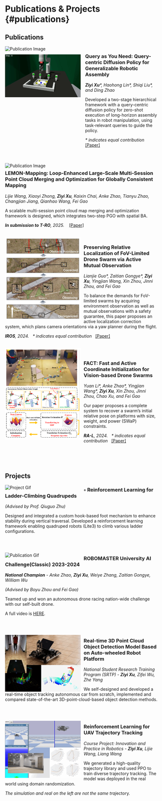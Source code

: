 <!-- _includes/publications.md -->

# Publications & Projects {#publications}

## Publications
<div style="display: flex; align-items: flex-start; gap: 15px; margin-bottom: 20px;">
  <div style="display: flex; flex-direction: column; gap: 10px;">
    <img src="assets/img/query.gif" alt="Publication Image" width="250">
    <img src="assets/img/query2.gif" alt="Publication Image" width="250">
  </div>

  <div>
    <h3>Query as You Need: Query-centric Diffusion Policy for Generalizable Robotic Assembly</h3>
    <p><em><strong>Ziyi Xu</strong>*, Haohong Lin*, Shiqi Liu*, and Ding Zhao</em></p>
    <p>Developed a two-stage hierarchical framework with a query-centric diffusion policy for zero-shot execution of long-horizon assembly tasks in robot manipulation, using task-relevant queries to guide the policy. </p>
    <p><em>* indicates equal contribution</em> &nbsp;&nbsp; <a href="{{'/assets/files/Skill_based_Assembly[PREPRINT].pdf' | relative_url}}">[Paper]</a></p>
  </div>
</div>

<br/>
<img src="assets/img/lemonmapping.png" alt="Publication Image" width="250" align="left" style="margin-right: 10px;">

### LEMON-Mapping: Loop-Enhanced Large-Scale Multi-Session Point Cloud Merging and Optimization for Globally Consistent Mapping 
*Lijie Wang, Xiaoyi Zhong, **Ziyi Xu**, Kaixin Chai, Anke Zhao, Tianyu Zhao, Changjian Jiang, Qianhao Wang, Fei Gao*  

A scalable multi-session point cloud map merging and optimization framework is designed, which integrates two-step PGO with spatial BA. 

***In submission to T-RO**, 2025.* &nbsp;  [\[Paper\]](https://arxiv.org/pdf/2505.10018) 

<br/>
<img src="assets/img/yaw_paper.png" alt="Publication Image" width="250" align="left" style="margin-right: 10px;">

### Preserving Relative Localization of FoV-Limited Drone Swarm via Active Mutual Observation 
*Lianjie Guo\*, Zaitian Gongye\*, **Ziyi Xu**, Yingjian Wang, Xin Zhou, Jinni Zhou, and Fei Gao*  

To balance the demands for FoV-limited swarms by acquiring environment observation as well as mutual observations with a safety guarantee, this paper proposes an active localization correction system, which plans camera orientations via a yaw planner during the flight.  

***IROS**, 2024.* &nbsp; *\* indicates equal contribution* &nbsp; [\[Paper\]](https://arxiv.org/pdf/2407.01292) 

<br/>

<img src="assets/img/fact_paper.png" alt="Publication Image" width="250" align="left" style="margin-right: 10px;">

<br/>

### FACT: Fast and Active Coordinate Initialization for Vision-based Drone Swarms
*Yuan Li\*, Anke Zhao\*, Yingjian Wang\*, **Ziyi Xu**, Xin Zhou, Jinni Zhou, Chao Xu, and Fei Gao*  

Our paper proposes a complete system to recover a swarm’s initial relative pose on platforms with size, weight, and power (SWaP) constraints.

***RA-L**, 2024.* &nbsp; *\* indicates equal contribution* &nbsp; [\[Paper\]](https://arxiv.org/pdf/2403.13455) 

<br/><br/><br/>

## Projects
<img src="assets\img\ladder.png" alt="Project Gif" width="250" align="left" style="margin-right: 10px;">

### ◦ Reinforcement Learning for Ladder-Climbing Quadrupeds

*(Advised by Prof. Qiuguo Zhu)*

Designed and integrated a custom hook-based foot mechanism to enhance stability during vertical traversal. Developed a reinforcement learning framework enabling quadruped robots (Lite3) to climb various ladder configurations.

<br/><br/>

<img src="assets\img\droneracing.gif" alt="Publication Gif" width="250" align="left" style="margin-right: 10px;">

### ROBOMASTER University AI Challenge(Classic) 2023-2024

***National Champion** - Anke Zhao, **Ziyi Xu**, Weiye Zhang, Zaitian Gongye, William Wu*

*(Advised by Boyu Zhou and Fei Gao)*  

Teamed up and won an autonomous drone racing nation-wide challenge with our self-built drone. 

A full video is [HERE](https://www.bilibili.com/video/BV1gz421m7gY/?spm_id_from=333.999.0.0&vd_source=b56b38cbe23614a7367d2e26cfb55f9d).

<br/><br/>

<img src="assets\img\srtp.gif" alt="Publication Gif" width="250" align="left" style="margin-right: 10px;">

### Real-time 3D Point Cloud Object Detection Model Based on Auto-wheeled Robot Platform

*National Student Research Training Program (SRTP) - **Ziyi Xu**, Zifei Wu, Zhe Yang*  

We self-designed and developed a real-time object tracking autonomous car from scratch, implemented and compared state-of-the-art 3D-point-cloud-based object detection methods.

<br/><br/>

<img src="assets\img\dronerl.gif" alt="Publication Gif" width="250" align="left" style="margin-right: 10px;">

### Reinforcement Learning for UAV Trajectory Tracking

*Course Project: Innovation and Practice in Robotics - **Ziyi Xu**, Lijie Wang, Liang Wang*  

We generated a high-quality trajectory library and used PPO to train diverse trajectory tracking. The model was deployed in the real world using domain randomization.  

*The simulation and real on the left are not the same traj*ectory.

<br style="clear: both;">

